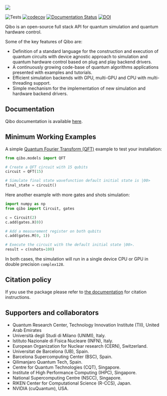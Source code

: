 ![](doc/source/_static/qibo_logo_dark.svg)

![Tests](https://github.com/qiboteam/qibo/workflows/Tests/badge.svg)
[![codecov](https://codecov.io/gh/qiboteam/qibo/branch/master/graph/badge.svg?token=1EKZKVEVX0)](https://codecov.io/gh/qiboteam/qibo)
[![Documentation Status](https://readthedocs.org/projects/qibo/badge/?version=latest)](https://qibo.readthedocs.io/en/latest/?badge=latest)
[![DOI](https://zenodo.org/badge/241307936.svg)](https://zenodo.org/badge/latestdoi/241307936)

Qibo is an open-source full stack API for quantum simulation and quantum hardware control.

Some of the key features of Qibo are:
- Definition of a standard language for the construction and execution of quantum circuits with device agnostic approach to simulation and quantum hardware control based on plug and play backend drivers.
- A continuously growing code-base of quantum algorithms applications presented with examples and tutorials.
- Efficient simulation backends with GPU, multi-GPU and CPU with multi-threading support.
- Simple mechanism for the implementation of new simulation and hardware backend drivers.

## Documentation

Qibo documentation is available [here](https://qibo.science).

## Minimum Working Examples

A simple [Quantum Fourier Transform (QFT)](https://en.wikipedia.org/wiki/Quantum_Fourier_transform) example to test your installation:
```python
from qibo.models import QFT

# Create a QFT circuit with 15 qubits
circuit = QFT(15)

# Simulate final state wavefunction default initial state is |00>
final_state = circuit()
```

Here another example with more gates and shots simulation:

```python
import numpy as np
from qibo import Circuit, gates

c = Circuit(2)
c.add(gates.X(0))

# Add a measurement register on both qubits
c.add(gates.M(0, 1))

# Execute the circuit with the default initial state |00>.
result = c(nshots=100)
```

In both cases, the simulation will run in a single device CPU or GPU in double precision `complex128`.

## Citation policy

If you use the package please refer to [the documentation](https://qibo.science/qibo/stable/appendix/citing-qibo.html#publications) for citation instructions.

## Supporters and collaborators

- Quantum Research Center, Technology Innovation Institute (TII), United Arab Emirates
- Università degli Studi di Milano (UNIMI), Italy.
- Istituto Nazionale di Fisica Nucleare (INFN), Italy.
- European Organization for Nuclear research (CERN), Switzerland.
- Universitat de Barcelona (UB), Spain.
- Barcelona Supercomputing Center (BSC), Spain.
- Qilimanjaro Quantum Tech, Spain.
- Centre for Quantum Technologies (CQT), Singapore.
- Institute of High Performance Computing (IHPC), Singapore.
- National Supercomputing Centre (NSCC), Singapore.
- RIKEN Center for Computational Science (R-CCS), Japan.
- NVIDIA (cuQuantum), USA.
